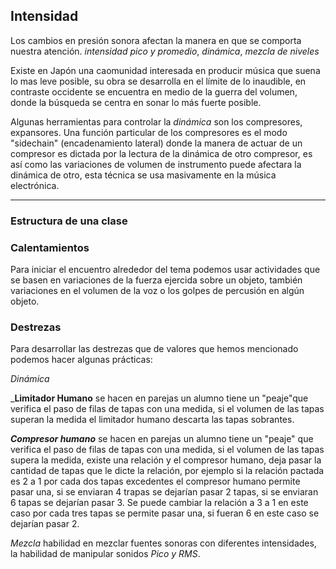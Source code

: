 ## Intensidad

Los cambios en presión sonora afectan la manera en que se comporta nuestra atención.
*intensidad pico y promedio*, *dinámica*, *mezcla de niveles*

Existe en Japón una caomunidad interesada en producir música que suena lo mas leve posible, su obra se desarrolla en el límite de lo inaudible, en contraste occidente se encuentra en medio de la guerra del volumen, donde la búsqueda se centra en sonar lo más fuerte posible.


Algunas herramientas para controlar la *dinámica* son los compresores, expansores.
Una función particular de los compresores es el modo "sidechain" (encadenamiento lateral) donde la manera de actuar de un compresor es dictada por la lectura de la dinámica de otro compresor, es así como las variaciones de volumen de instrumento puede afectara la dinámica de otro, esta técnica se usa masivamente en la música electrónica.


---

### Estructura de una clase

### Calentamientos
Para iniciar el encuentro alrededor del tema podemos usar actividades que se basen en variaciones de la fuerza ejercida sobre un objeto, también variaciones en el volumen de la voz o los golpes de percusión en algún objeto.

### Destrezas
Para desarrollar las destrezas que de valores que hemos mencionado podemos hacer algunas prácticas:

*Dinámica*

___Limitador Humano__ se hacen en parejas un alumno tiene un "peaje"que verifica el paso de filas de tapas con una medida, si el volumen de las  tapas superan la medida el limitador humano descarta las tapas sobrantes.

___Compresor humano___ se hacen en parejas un alumno tiene un "peaje" que verifica el paso de filas de tapas con una medida, si el volumen  de las tapas supera la medida, existe una relación y el compresor humano, deja pasar la cantidad de tapas que le dicte la relación, por ejemplo si la relación pactada es  2 a 1  por cada dos tapas excedentes el compresor humano permite pasar una, si se enviaran 4 trapas se dejarían pasar 2 tapas, si se enviaran 6 tapas se dejarían pasar 3.
Se puede cambiar la relación a 3 a 1 en este caso por cada tres tapas se permite pasar una, si fueran 6 en este caso se dejarían pasar 2.

*Mezcla* habilidad en mezclar fuentes sonoras con diferentes intensidades, la habilidad de manipular sonidos
*Pico y RMS*.
